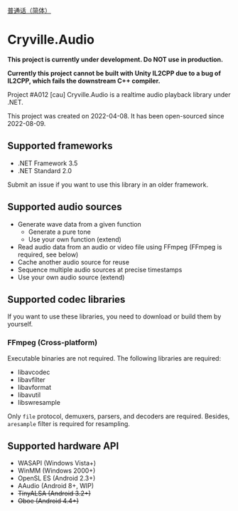 [普通话（简体）](README_cmn-hans.md)

# Cryville.Audio
**This project is currently under development. Do NOT use in production.**

**Currently this project cannot be built with Unity IL2CPP due to a bug of IL2CPP, which fails the downstream C++ compiler.**

Project #A012 [cau] Cryville.Audio is a realtime audio playback library under .NET.

This project was created on 2022-04-08. It has been open-sourced since 2022-08-09.

## Supported frameworks
- .NET Framework 3.5
- .NET Standard 2.0

Submit an issue if you want to use this library in an older framework.

## Supported audio sources
- Generate wave data from a given function
  - Generate a pure tone
  - Use your own function (extend)
- Read audio data from an audio or video file using FFmpeg (FFmpeg is required, see below)
- Cache another audio source for reuse
- Sequence multiple audio sources at precise timestamps
- Use your own audio source (extend)

## Supported codec libraries
If you want to use these libraries, you need to download or build them by yourself.

### FFmpeg (Cross-platform)
Executable binaries are not required. The following libraries are required:
- libavcodec
- libavfilter
- libavformat
- libavutil
- libswresample

Only `file` protocol, demuxers, parsers, and decoders are required. Besides, `aresample` filter is required for resampling.

## Supported hardware API
- WASAPI (Windows Vista+)
- WinMM (Windows 2000+)
- OpenSL ES (Android 2.3+)
- AAudio (Android 8+, WIP)
- ~~TinyALSA (Android 3.2+)~~
- ~~Oboe (Android 4.4+)~~
